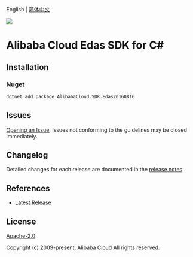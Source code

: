 English | [简体中文](README-CN.md)

![](https://aliyunsdk-pages.alicdn.com/icons/AlibabaCloud.svg)

# Alibaba Cloud Edas SDK for C#

## Installation

### Nuget

```bash
dotnet add package AlibabaCloud.SDK.Edas20160816
```

## Issues

[Opening an Issue](https://github.com/aliyun/alibabacloud-csharp-sdk/issues/new), Issues not conforming to the guidelines may be closed immediately.

## Changelog

Detailed changes for each release are documented in the [release notes](./ChangeLog.md).

## References

* [Latest Release](https://github.com/aliyun/alibabacloud-csharp-sdk/)

## License

[Apache-2.0](http://www.apache.org/licenses/LICENSE-2.0)

Copyright (c) 2009-present, Alibaba Cloud All rights reserved.
